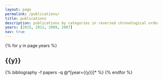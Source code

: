 ```yaml
---
layout: page
permalink: /publications/
title: publications
description: publications by categories in reversed chronological order. generated by jekyll-scholar.
years: [2015, 2012, 2009, 2007]
nav: true
---
```


<div class="publications">

{% for y in page.years %}
  <h2 class="year">{{y}}</h2>
  {% bibliography -f papers -q @*[year={{y}}]* %}
{% endfor %}

</div>
